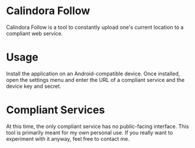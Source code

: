 # Calindora Follow

Calindora Follow is a tool to constantly upload one's current location to a
compliant web service.

# Usage

Install the application on an Android-compatible device. Once installed, open
the settings menu and enter the URL of a compliant service and the device key
and secret.

# Compliant Services

At this time, the only compliant service has no public-facing interface. This
tool is primarily meant for my own personal use. If you really want to
experiment with it anyway, feel free to contact me.
